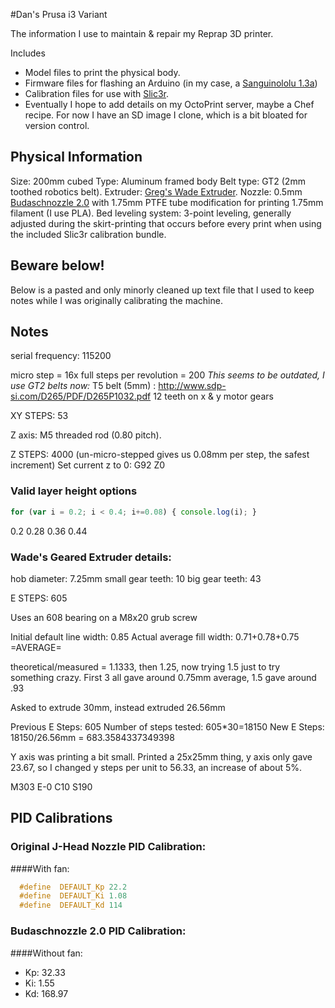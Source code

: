 #Dan's Prusa i3 Variant

The information I use to maintain & repair my Reprap 3D printer.

Includes
 - Model files to print the physical body.
 - Firmware files for flashing an Arduino (in my case, a [Sanguinololu 1.3a](https://github.com/mosfet/Sanguinololu/tree/master/rev1.3a))
 - Calibration files for use with [Slic3r](http://slic3r.org/).
 - Eventually I hope to add details on my OctoPrint server, maybe a Chef recipe. For now I have an SD image I clone, which is a bit bloated for version control.

## Physical Information

Size: 200mm cubed
Type: Aluminum framed body
Belt type: GT2 (2mm toothed robotics belt).
Extruder:  [Greg's Wade Extruder](http://www.thingiverse.com/thing:65939).
Nozzle: 0.5mm [Budaschnozzle 2.0](https://www.lulzbot.com/support/budaschnozzle-20) with 1.75mm PTFE tube modification for printing 1.75mm filament (I use PLA).
Bed leveling system: 3-point leveling, generally adjusted during the skirt-printing that occurs before every print when using the included Slic3r calibration bundle.

## Beware below!

Below is a pasted and only minorly cleaned up text file that I used to keep notes while I was originally calibrating the machine.

## Notes

serial frequency: 115200

micro step = 16x
full steps per revolution = 200
*This seems to be outdated, I use GT2 belts now:*
T5 belt (5mm) : http://www.sdp-si.com/D265/PDF/D265P1032.pdf
12 teeth on x & y motor gears

XY STEPS: 53

Z axis: M5 threaded rod (0.80 pitch).

Z STEPS: 4000
(un-micro-stepped gives us 0.08mm per step, the safest increment)
Set current z to 0: G92 Z0

### Valid layer height options
```javascript
for (var i = 0.2; i < 0.4; i+=0.08) { console.log(i); }
```
0.2
0.28
0.36
0.44

### Wade's Geared Extruder details:

hob diameter: 7.25mm
small gear teeth: 10
big gear teeth: 43

E STEPS: 605

Uses an 608 bearing on a M8x20 grub screw

Initial default line width: 0.85
Actual average fill width:  0.71+0.78+0.75 =AVERAGE=

theoretical/measured = 1.1333, then 1.25, now trying 1.5 just to try something crazy.  First 3 all gave around 0.75mm average, 1.5 gave around .93

Asked to extrude 30mm, instead extruded 26.56mm

Previous E Steps: 605
Number of steps tested: 605*30=18150
New E Steps: 18150/26.56mm = 683.3584337349398


Y axis was printing a bit small.  Printed a 25x25mm thing, y axis only gave 23.67, so I changed y steps per unit to 56.33, an increase of about 5%.

M303 E-0 C10 S190

## PID Calibrations

### Original J-Head Nozzle PID Calibration:
####With fan:
```C
  #define  DEFAULT_Kp 22.2
  #define  DEFAULT_Ki 1.08
  #define  DEFAULT_Kd 114
```

### Budaschnozzle 2.0 PID Calibration:
####Without fan:
 - Kp: 32.33
 - Ki: 1.55
 - Kd: 168.97
 
